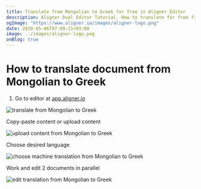 ```yaml
---
title: Translate from Mongolian to Greek for free in Aligner Editor
description: Aligner Dual Editor Tutorial. How to translate for free from Mongolian to Greek. Aligner is multilingual document management platform. 
ogImage: "https://www.aligner.io/images/aligner-logo.png"
date: 2020-05-06T07:09:21+03:00
image: ../images/aligner-logo.png
onBlog: true
---
```


# How to translate document from Mongolian to Greek

1. Go to editor at [app.aligner.io](https://app.aligner.io "Aligner App web page")

![translate from Mongolian to Greek](../aligner-blank-editor.png "translate from Mongolian to Greek")

Copy-paste content or upload content

![upload content from Mongolian to Greek](../aligner-uploaded-document.png "upload content from Mongolian to Greek")

Choose desired language

![choose machine translation from Mongolian to Greek](../aligner-language-dropdown.png "choose machine translation from Mongolian to Greek")

Work and edit 2 documents in parallel

![edit translation from Mongolian to Greek](../aligner-double-sitded-editor.png "edit translation from Mongolian to Greek")

